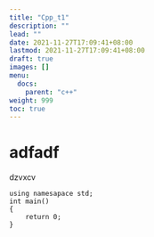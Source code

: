 ```yaml
---
title: "Cpp_t1"
description: ""
lead: ""
date: 2021-11-27T17:09:41+08:00
lastmod: 2021-11-27T17:09:41+08:00
draft: true
images: []
menu: 
  docs:
    parent: "c++"
weight: 999
toc: true
---
```


# adfadf
dzvxcv
```
using namesapace std;
int main()
{
	return 0;	
}
```
